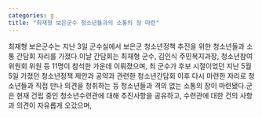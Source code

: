 ```yaml
---
categories: g
title: "최재형 보은군수 청소년들과의 소통의 장 마련"
---
```

최재형 보은군수는 지난 3일 군수실에서 보은군 청소년정책 추진을 위한 청소년들과 소통 간담회 자리를 가졌다.이날 간담회는 최재형 군수, 김인식 주민복지과장, 청소년참여위원회 위원 등 11명이 참석한 가운데 이뤄졌으며, 최 군수가 후보 시절이었던 지난 5월 5일 가졌던 청소년정책 제안과 공약과 관련한 청소년간담회 이후 다시 마련한 자리로 청소년들과 직접 만나 의견을 청취하는 등 청소년들과 격의 없는 소통의 장이 마련됐다.군은 현재 건립 중인 청소년수련관에 대해 추진사항을 공유하고, 수련관에 대한 건의 사항과 의견이 자유롭게 오갔으며,